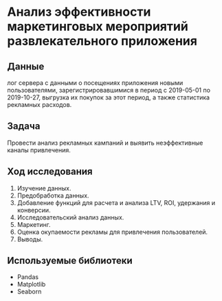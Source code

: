# Анализ эффективности маркетинговых мероприятий развлекательного приложения
## Данные
лог сервера с данными о посещениях приложения новыми пользователями, зарегистрировавшимися в период с 2019-05-01 по 2019-10-27, выгрузка их покупок за этот период, а также статистика рекламных расходов.

## Задача
Провести анализ рекламных кампаний и выявить неэффективные каналы привлечения.

## Ход исследования
 1. Изучение данных.
 2. Предобработка данных.
 3. Добавление функций для расчета и анализа LTV, ROI, удержания и конверсии.
 4. Исследовательский анализ данных.
 5. Маркетинг.
 6. Оценка окупаемости рекламы для привлечения пользователей.
 7. Выводы.

## Используемые библиотеки
- Pandas
- Matplotlib
- Seaborn
